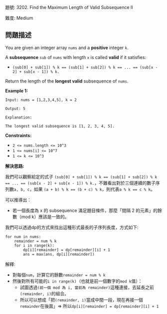 題號: 3202. Find the Maximum Length of Valid Subsequence II

難度: Medium

## 問題描述
You are given an integer array `nums` and a **positive** integer `k`.

A **subsequence** `sub` of `nums` with length `x` is called **valid** if it satisfies:

- `(sub[0] + sub[1]) % k == (sub[1] + sub[2]) % k == ... == (sub[x - 2] + sub[x - 1]) % k.`

Return the length of the **longest valid** subsequence of `nums`. 

**Example 1:**
```
Input: nums = [1,2,3,4,5], k = 2

Output: 5

Explanation:

The longest valid subsequence is [1, 2, 3, 4, 5].

```

**Constraints:**

- `2 <= nums.length <= 10^3`
- `1 <= nums[i] <= 10^7`
- `1 <= k <= 10^3`


**解決思路:**

我們可以觀察給定的式子 `(sub[0] + sub[1]) % k == (sub[1] + sub[2]) % k == ... == (sub[x - 2] + sub[x - 1]) % k.`，不難看出對於三個連續的數子序列數`a, b, c`，如果 `(a + b) % k == (b + c) % k`，則代表`a % k == c % k`。

可以推導出：
- 若一個長度為 x 的 subsequence 滿足題目條件，那麼「間隔 2 的元素」的餘數（mod k）應該是一致的。

我們可以透過dp的方式來找出這種形式最長的子序列長度，方式如下:

```python=
for num in nums:
    remainder = num % k
    for i in range(k):
        dp[i][remainder] = dp[remainder][i] + 1
        ans = max(ans, dp[i][remainder])
```

解釋:
- 對每個`num`，計算它的餘數`remainder = num % k`
- 然後對所有可能的`i in range(k)`（也就是前一個數字的`mod k`值）：
    - 試圖透過`(前一個 mod 為 i, 當前為 remainder)`這種連接，去延長之前`(remainder, i)`的組合。
    - 所以可以想成「把`(remainder, i)`當成中間一段，現在再接一個`remainder`在後面」=> 所以`dp[i][remainder] = dp[remainder][i] + 1`